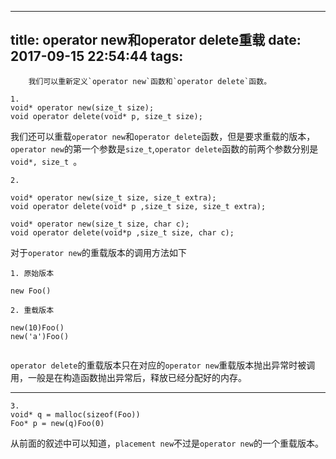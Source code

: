 
---
title: operator new和operator delete重载
date: 2017-09-15 22:54:44
tags:
---
        我们可以重新定义`operator new`函数和`operator delete`函数。


```
1.
void* operator new(size_t size);
void operator delete(void* p, size_t size);

```
我们还可以重载`operator new`和`operator delete`函数，但是要求重载的版本，`operator new`的第一个参数是`size_t`,`operator delete`函数的前两个参数分别是`void*, size_t `。

```
2.

void* operator new(size_t size, size_t extra);
void operator delete(void* p ,size_t size, size_t extra);

void* operator new(size_t size, char c);
void operator delete(void*p ,size_t size, char c);

```

对于`operator new`的重载版本的调用方法如下
```
1. 原始版本

new Foo()

2. 重载版本

new(10)Foo()
new('a')Foo()


```

`operator delete`的重载版本只在对应的`operator new`重载版本抛出异常时被调用，一般是在构造函数抛出异常后，释放已经分配好的内存。

----------------------

```
3.
void* q = malloc(sizeof(Foo))
Foo* p = new(q)Foo(0)

```
从前面的叙述中可以知道，`placement new`不过是`operator new`的一个重载版本。